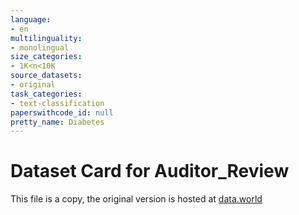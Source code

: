 ```yaml
---
language:
- en
multilinguality:
- monolingual
size_categories:
- 1K<n<10K
source_datasets:
- original
task_categories:
- text-classification
paperswithcode_id: null
pretty_name: Diabetes
---
```

# Dataset Card for Auditor_Review

This file is a copy, the original version is hosted at [data.world](https://data.world/rshah/diabetes)